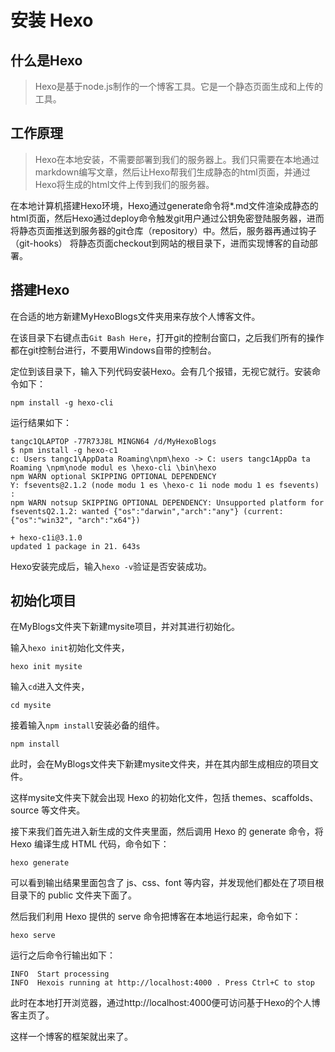 # 安装 Hexo

## 什么是Hexo

> Hexo是基于node.js制作的一个博客工具。它是一个静态页面生成和上传的工具。

## 工作原理

> Hexo在本地安装，不需要部署到我们的服务器上。我们只需要在本地通过markdown编写文章，然后让Hexo帮我们生成静态的html页面，并通过Hexo将生成的html文件上传到我们的服务器。

在本地计算机搭建Hexo环境，Hexo通过generate命令将*.md文件渲染成静态的html页面，然后Hexo通过deploy命令触发git用户通过公钥免密登陆服务器，进而将静态页面推送到服务器的git仓库（repository）中。然后，服务器再通过钩子（git-hooks） 将静态页面checkout到网站的根目录下，进而实现博客的自动部署。

## 搭建Hexo

在合适的地方新建MyHexoBlogs文件夹用来存放个人博客文件。

在该目录下右键点击`Git Bash Here`，打开git的控制台窗口，之后我们所有的操作都在git控制台进行，不要用Windows自带的控制台。

定位到该目录下，输入下列代码安装Hexo。会有几个报错，无视它就行。安装命令如下：

```text
npm install -g hexo-cli
```

运行结果如下：

```
tangc1QLAPTOP -77R73J8L MINGN64 /d/MyHexoBlogs
$ npm install -g hexo-c1
c: Users tangc1\AppData Roaming\npm\hexo -> C: users tangc1AppDa ta Roaming \npm\node modul es \hexo-cli \bin\hexo
npm WARN optional SKIPPING OPTIONAL DEPENDENCY
Y: fsevents@2.1.2 (node modu 1 es \hexo-c 1i node modu 1 es fsevents) :
npm WARN notsup SKIPPING OPTIONAL DEPENDENCY: Unsupported platform for fseventsQ2.1.2: wanted {"os":"darwin","arch":"any"} (current: {"os":"win32", "arch":"x64"})

+ hexo-c1i@3.1.0
updated 1 package in 21. 643s
```

Hexo安装完成后，输入`hexo -v`验证是否安装成功。

## 初始化项目

在MyBlogs文件夹下新建mysite项目，并对其进行初始化。

输入`hexo init`初始化文件夹，

```text
hexo init mysite
```

输入`cd`进入文件夹，

```
cd mysite
```

接着输入`npm install`安装必备的组件。

```text
npm install
```

此时，会在MyBlogs文件夹下新建mysite文件夹，并在其内部生成相应的项目文件。

这样mysite文件夹下就会出现 Hexo 的初始化文件，包括 themes、scaffolds、source 等文件夹。

接下来我们首先进入新生成的文件夹里面，然后调用 Hexo 的 generate 命令，将 Hexo 编译生成 HTML 代码，命令如下：

```text
hexo generate
```

可以看到输出结果里面包含了 js、css、font 等内容，并发现他们都处在了项目根目录下的 public 文件夹下面了。

然后我们利用 Hexo 提供的 serve 命令把博客在本地运行起来，命令如下：

```text
hexo serve
```

运行之后命令行输出如下：

```text
INFO  Start processing
INFO  Hexois running at http://localhost:4000 . Press Ctrl+C to stop 
```

此时在本地打开浏览器，通过http://localhost:4000便可访问基于Hexo的个人博客主页了。

这样一个博客的框架就出来了。

